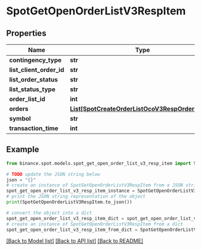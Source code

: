 # SpotGetOpenOrderListV3RespItem


## Properties

Name | Type | Description | Notes
------------ | ------------- | ------------- | -------------
**contingency_type** | **str** |  | [optional] 
**list_client_order_id** | **str** |  | [optional] 
**list_order_status** | **str** |  | [optional] 
**list_status_type** | **str** |  | [optional] 
**order_list_id** | **int** |  | [optional] 
**orders** | [**List[SpotCreateOrderListOcoV3RespOrdersInner]**](SpotCreateOrderListOcoV3RespOrdersInner.md) |  | [optional] 
**symbol** | **str** |  | [optional] 
**transaction_time** | **int** |  | [optional] 

## Example

```python
from binance.spot.models.spot_get_open_order_list_v3_resp_item import SpotGetOpenOrderListV3RespItem

# TODO update the JSON string below
json = "{}"
# create an instance of SpotGetOpenOrderListV3RespItem from a JSON string
spot_get_open_order_list_v3_resp_item_instance = SpotGetOpenOrderListV3RespItem.from_json(json)
# print the JSON string representation of the object
print(SpotGetOpenOrderListV3RespItem.to_json())

# convert the object into a dict
spot_get_open_order_list_v3_resp_item_dict = spot_get_open_order_list_v3_resp_item_instance.to_dict()
# create an instance of SpotGetOpenOrderListV3RespItem from a dict
spot_get_open_order_list_v3_resp_item_from_dict = SpotGetOpenOrderListV3RespItem.from_dict(spot_get_open_order_list_v3_resp_item_dict)
```
[[Back to Model list]](../README.md#documentation-for-models) [[Back to API list]](../README.md#documentation-for-api-endpoints) [[Back to README]](../README.md)


